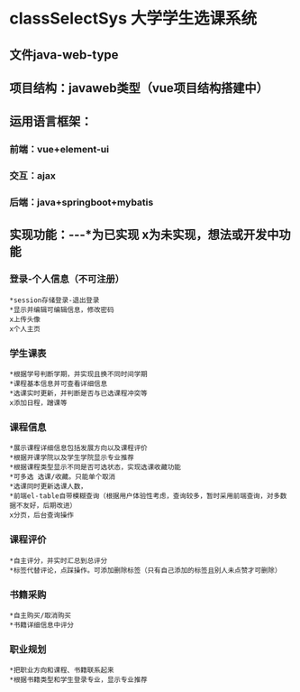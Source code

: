 # classSelectSys 大学学生选课系统
## 文件java-web-type
## 项目结构：javaweb类型（vue项目结构搭建中）
## 运用语言框架：
### 前端：vue+element-ui
### 交互：ajax
### 后端：java+springboot+mybatis
## 实现功能：---*为已实现 x为未实现，想法或开发中功能
### 登录-个人信息（不可注册）
    *session存储登录-退出登录
    *显示并编辑可编辑信息，修改密码
    x上传头像
    x个人主页
### 学生课表
    *根据学号判断学期，并实现且换不同时间学期
    *课程基本信息并可查看详细信息
    *选课实时更新，并判断是否与已选课程冲突等
    x添加日程，蹭课等
### 课程信息
    *展示课程详细信息包括发展方向以及课程评价
    *根据开课学院以及学生学院显示专业推荐
    *根据课程类型显示不同是否可选状态，实现选课收藏功能
    *可多选 选课/收藏。只能单个取消
    *选课同时更新选课人数，
    *前端el-table自带模糊查询（根据用户体验性考虑，查询较多，暂时采用前端查询，对多数据不友好，后期改进）
    x分页，后台查询操作
### 课程评价
    *自主评分，并实时汇总到总评分
    *标签代替评论，点踩操作。可添加删除标签（只有自己添加的标签且别人未点赞才可删除）
### 书籍采购
    *自主购买/取消购买
    *书籍详细信息中评分
### 职业规划
    *把职业方向和课程、书籍联系起来
    *根据书籍类型和学生登录专业，显示专业推荐
